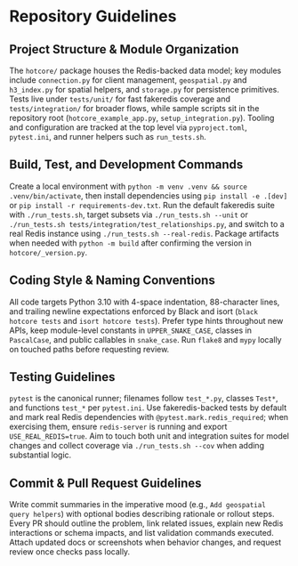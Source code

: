 # Repository Guidelines

## Project Structure & Module Organization
The `hotcore/` package houses the Redis-backed data model; key modules include `connection.py` for client management, `geospatial.py` and `h3_index.py` for spatial helpers, and `storage.py` for persistence primitives. Tests live under `tests/unit/` for fast fakeredis coverage and `tests/integration/` for broader flows, while sample scripts sit in the repository root (`hotcore_example_app.py`, `setup_integration.py`). Tooling and configuration are tracked at the top level via `pyproject.toml`, `pytest.ini`, and runner helpers such as `run_tests.sh`.

## Build, Test, and Development Commands
Create a local environment with `python -m venv .venv && source .venv/bin/activate`, then install dependencies using `pip install -e .[dev]` or `pip install -r requirements-dev.txt`. Run the default fakeredis suite with `./run_tests.sh`, target subsets via `./run_tests.sh --unit` or `./run_tests.sh tests/integration/test_relationships.py`, and switch to a real Redis instance using `./run_tests.sh --real-redis`. Package artifacts when needed with `python -m build` after confirming the version in `hotcore/_version.py`.

## Coding Style & Naming Conventions
All code targets Python 3.10 with 4-space indentation, 88-character lines, and trailing newline expectations enforced by Black and isort (`black hotcore tests` and `isort hotcore tests`). Prefer type hints throughout new APIs, keep module-level constants in `UPPER_SNAKE_CASE`, classes in `PascalCase`, and public callables in `snake_case`. Run `flake8` and `mypy` locally on touched paths before requesting review.

## Testing Guidelines
`pytest` is the canonical runner; filenames follow `test_*.py`, classes `Test*`, and functions `test_*` per `pytest.ini`. Use fakeredis-backed tests by default and mark real Redis dependencies with `@pytest.mark.redis_required`; when exercising them, ensure `redis-server` is running and export `USE_REAL_REDIS=true`. Aim to touch both unit and integration suites for model changes and collect coverage via `./run_tests.sh --cov` when adding substantial logic.

## Commit & Pull Request Guidelines
Write commit summaries in the imperative mood (e.g., `Add geospatial query helpers`) with optional bodies describing rationale or rollout steps. Every PR should outline the problem, link related issues, explain new Redis interactions or schema impacts, and list validation commands executed. Attach updated docs or screenshots when behavior changes, and request review once checks pass locally.
